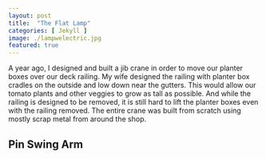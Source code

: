 ```yaml
---
layout: post
title:  "The Flat Lamp"
categories: [ Jekyll ]
image: ./lampwelectric.jpg
featured: true
---
```

A year ago, I designed and built a jib crane in order to move our planter boxes over our deck railing. My wife designed the railing with planter box cradles on the outside and low down near the gutters. This would allow our tomato plants and other veggies to grow as tall as possible. And while the railing is designed to be removed, it is still hard to lift the planter boxes even with the railing removed. The entire crane was built from scratch using mostly scrap metal from around the shop. 

## Pin Swing Arm

